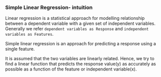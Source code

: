 ### Simple Linear Regression- intuition
Linear regression is a statistical approach for modelling relationship between a dependent
variable with a given set of independent variables.
Generally we refer `dependent variables as Response` and `independent variables as Features`.

Simple linear regression is an approach for predicting a response using a single feature.

It is assumed that the two variables are linearly related. Hence, we try to find a linear function that predicts the response value(y) 
as accurately as possible as a function of the feature or independent variable(x).


